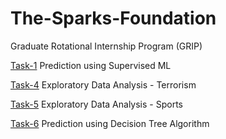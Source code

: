 # The-Sparks-Foundation
 Graduate Rotational Internship Program (GRIP)
 
 
[Task-1](https://youtu.be/nByuoso_Vug) Prediction using Supervised ML 

[Task-4](https://youtu.be/jSLUae-GnGc) Exploratory Data Analysis - Terrorism

[Task-5](https://youtu.be/kDY5Ci1-QdA) Exploratory Data Analysis - Sports

[Task-6](https://youtu.be/yFTOqJIarhM) Prediction using Decision Tree Algorithm
